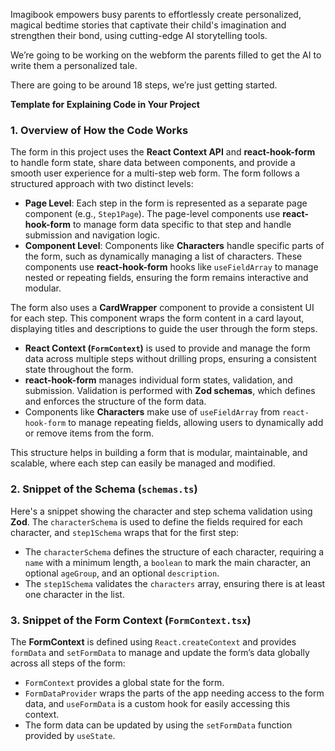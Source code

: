 Imagibook empowers busy parents to effortlessly create personalized, magical bedtime stories that captivate their child's imagination and strengthen their bond, using cutting-edge AI storytelling tools.

We’re going to be working on the webform the parents filled to get the AI to write them a personalized tale.

There are going to be around 18 steps, we’re just getting started.

**Template for Explaining Code in Your Project**

### 1. Overview of How the Code Works

The form in this project uses the **React Context API** and **react-hook-form** to handle form state, share data between components, and provide a smooth user experience for a multi-step web form. The form follows a structured approach with two distinct levels:

- **Page Level**: Each step in the form is represented as a separate page component (e.g., `Step1Page`). The page-level components use **react-hook-form** to manage form data specific to that step and handle submission and navigation logic.
- **Component Level**: Components like **Characters** handle specific parts of the form, such as dynamically managing a list of characters. These components use **react-hook-form** hooks like `useFieldArray` to manage nested or repeating fields, ensuring the form remains interactive and modular.

The form also uses a **CardWrapper** component to provide a consistent UI for each step. This component wraps the form content in a card layout, displaying titles and descriptions to guide the user through the form steps.

- **React Context (`FormContext`)** is used to provide and manage the form data across multiple steps without drilling props, ensuring a consistent state throughout the form.
- **react-hook-form** manages individual form states, validation, and submission. Validation is performed with **Zod schemas**, which defines and enforces the structure of the form data.
- Components like **Characters** make use of `useFieldArray` from `react-hook-form` to manage repeating fields, allowing users to dynamically add or remove items from the form.

This structure helps in building a form that is modular, maintainable, and scalable, where each step can easily be managed and modified.

### 2. Snippet of the Schema (`schemas.ts`)

Here's a snippet showing the character and step schema validation using **Zod**. The `characterSchema` is used to define the fields required for each character, and `step1Schema` wraps that for the first step:

- The `characterSchema` defines the structure of each character, requiring a `name` with a minimum length, a `boolean` to mark the main character, an optional `ageGroup`, and an optional `description`.
- The `step1Schema` validates the `characters` array, ensuring there is at least one character in the list.

### 3. Snippet of the Form Context (`FormContext.tsx`)

The **FormContext** is defined using `React.createContext` and provides `formData` and `setFormData` to manage and update the form’s data globally across all steps of the form:

- `FormContext` provides a global state for the form.
- `FormDataProvider` wraps the parts of the app needing access to the form data, and `useFormData` is a custom hook for easily accessing this context.
- The form data can be updated by using the `setFormData` function provided by `useState`.
